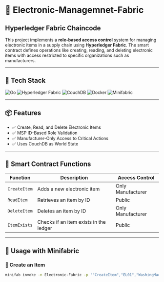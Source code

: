 # 🔗 Electronic-Managemnet-Fabric
## Hyperledger Fabric Chaincode

This project implements a **role-based access control**  system for managing electronic items in a supply chain using **Hyperledger Fabric**. The smart contract defines operations like creating, reading, and deleting electronic items  with access restricted to specific organizations such as manufacturers.

---

## 🧰 Tech Stack

![Go](https://img.shields.io/badge/Go-00ADD8?style=for-the-badge&logo=go&logoColor=white)
![Hyperledger Fabric](https://img.shields.io/badge/Hyperledger%20Fabric-101010?style=for-the-badge&logo=hyperledger&logoColor=white)
![CouchDB](https://img.shields.io/badge/CouchDB-DC2626?style=for-the-badge&logo=apachecouchdb&logoColor=white)
![Docker](https://img.shields.io/badge/Docker-2496ED?style=for-the-badge&logo=docker&logoColor=white)
![Minifabric](https://img.shields.io/badge/Minifabric-blue?style=for-the-badge)

---

## 📦 Features

- ✅ Create, Read, and Delete Electronic Items  
- ✅ MSP ID-Based Role Validation  
- ✅ Manufacturer-Only Access to Critical Actions  
- ✅ Uses CouchDB as World State

---

## 🧱 Smart Contract Functions

| Function       | Description                                    | Access Control                     |
|----------------|------------------------------------------------|------------------------------------|
| `CreateItem`   | Adds a new electronic item                     | Only Manufacturer                  |
| `ReadItem`     | Retrieves an item by ID                        | Public                             |
| `DeleteItem`   | Deletes an item by ID                          | Only Manufacturer                  |
| `ItemExists`   | Checks if an item exists in the ledger         | Public                             |

---

## 🧪 Usage with Minifabric

### 🔹 Create an Item

```bash
minifab invoke -n Electronic-Fabric -p '"CreateItem","EL01","WashingMachine","Auto120","Gray","Whirlpool"'
